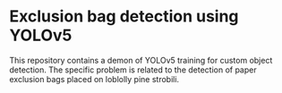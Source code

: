 # Exclusion bag detection using YOLOv5

This repository contains a demon of YOLOv5 training for custom object detection. The specific problem is related to the detection of paper exclusion bags placed on loblolly pine strobili. 
